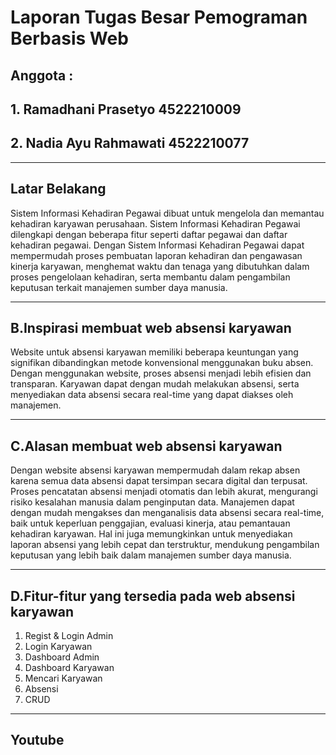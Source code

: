 # Laporan Tugas Besar Pemograman Berbasis Web

## Anggota : 
## 1. Ramadhani Prasetyo 4522210009
## 2. Nadia Ayu Rahmawati 4522210077

---

## Latar Belakang 
Sistem Informasi Kehadiran Pegawai dibuat untuk mengelola dan memantau kehadiran karyawan perusahaan. Sistem Informasi Kehadiran Pegawai dilengkapi dengan beberapa fitur seperti daftar pegawai dan daftar kehadiran pegawai. Dengan Sistem Informasi Kehadiran Pegawai dapat mempermudah proses pembuatan laporan kehadiran dan pengawasan kinerja karyawan, menghemat waktu dan tenaga yang dibutuhkan dalam proses pengelolaan kehadiran, serta membantu dalam pengambilan keputusan terkait manajemen sumber daya manusia.

---

## B.Inspirasi membuat web absensi karyawan 

Website untuk absensi karyawan memiliki beberapa keuntungan yang signifikan dibandingkan metode konvensional menggunakan buku absen. Dengan menggunakan website, proses absensi menjadi lebih efisien dan transparan. Karyawan dapat dengan mudah melakukan absensi, serta menyediakan data absensi secara real-time yang dapat diakses oleh manajemen.

---

## C.Alasan membuat web absensi karyawan  

Dengan website absensi karyawan mempermudah dalam rekap absen karena semua data absensi dapat tersimpan secara digital dan terpusat. Proses pencatatan absensi menjadi otomatis dan lebih akurat, mengurangi risiko kesalahan manusia dalam penginputan data. Manajemen dapat dengan mudah mengakses dan menganalisis data absensi secara real-time, baik untuk keperluan penggajian, evaluasi kinerja, atau pemantauan kehadiran karyawan. Hal ini juga memungkinkan untuk menyediakan laporan absensi yang lebih cepat dan terstruktur, mendukung pengambilan keputusan yang lebih baik dalam manajemen sumber daya manusia.

---

## D.Fitur-fitur yang tersedia pada web absensi karyawan  

1.	Regist & Login Admin
2.	Login Karyawan
3.	Dashboard Admin
4.	Dashboard Karyawan
5.	Mencari Karyawan
6.	Absensi 
7.	CRUD

---
## Youtube 

